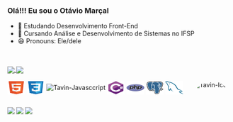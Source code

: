 ### Olá!!! Eu sou o Otávio Marçal

- 🔭 Estudando Desenvolvimento Front-End
- 🌱 Cursando Análise e Desenvolvimento de Sistemas no IFSP
- 😄 Pronouns: Ele/dele

##
</br>

<div>
<a href="https://github.com/TavinKG#gh-dark-mode-only">
  <img align="center" height="45%" src="https://github-readme-stats.vercel.app/api?username=TavinKG&count_private=true&show_icons=true&theme=tokyonight" />
  <img align="center" height="45%" src="https://github-readme-stats.vercel.app/api/top-langs/?username=TavinKG&langs_count=8&layout=compact&theme=tokyonight" />
</a>
</div>
<div style="display: inline_block"><br>
  <img align="center" alt="Tavin-HTML" height="30" width="40" src="https://raw.githubusercontent.com/devicons/devicon/master/icons/html5/html5-original.svg">
  <img align="center" alt="Tavin-CSS" height="30" width="40" src="https://raw.githubusercontent.com/devicons/devicon/master/icons/css3/css3-original.svg">
  <img align="center" alt="Tavin-Javasccript" height="30" width="40" src="https://cdn.jsdelivr.net/gh/devicons/devicon/icons/javascript/javascript-original.svg" />
  <img align="center" alt="Tavin-Csharp" height="30" width="40" src="https://raw.githubusercontent.com/devicons/devicon/master/icons/csharp/csharp-original.svg">
  <img align="center" alt="Tavin-PHP" height="30" width="40" src="https://raw.githubusercontent.com/devicons/devicon/master/icons/php/php-original.svg">
  <img align="center" alt="Tavin-PostGresql" height="30" width="40" src="https://raw.githubusercontent.com/devicons/devicon/master/icons/postgresql/postgresql-original.svg">
  <img align="center" alt="Tavin-MySQL" height="30" width="40" src="https://raw.githubusercontent.com/devicons/devicon/master/icons/mysql/mysql-original.svg">
  <img align="right" alt="Tavin-Icon" height="150" style="border-radius:50px;" src="https://cdn.discordapp.com/attachments/1102779480923177023/1102790544024936448/create_a_high_resolution_artwork_of_young_black_me_1.jpg">
</div>

##

<div> 
  <a href="https://instagram.com/tavinkg" target="_blank"><img src="https://img.shields.io/badge/-Instagram-%23E4405F?style=for-the-badge&logo=instagram&logoColor=white" target="_blank"></a>
  <a href = "mailto:otaviomarcal785@gmail.com"><img src="https://img.shields.io/badge/-Gmail-%23333?style=for-the-badge&logo=gmail&logoColor=white" target="_blank"></a>
  <a href="https://www.linkedin.com/in/ot%C3%A1vio-augusto-azevedo-mar%C3%A7al-7a6a02261/" target="_blank"><img src="https://img.shields.io/badge/-LinkedIn-%230077B5?style=for-the-badge&logo=linkedin&logoColor=white" target="_blank"></a> 
  
</div>






